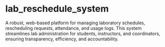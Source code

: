 # lab_reschedule_system
A robust, web-based platform for managing laboratory schedules, rescheduling requests, attendance, and usage logs. This system streamlines lab administration for students, instructors, and coordinators, ensuring transparency, efficiency, and accountability.
